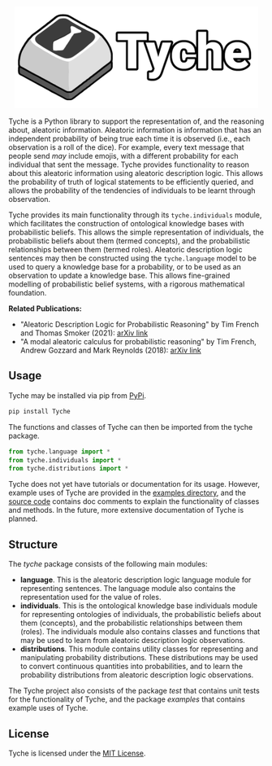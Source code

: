 <p align="center">
  <img src="https://raw.githubusercontent.com/TycheLibrary/Tyche/master/docs/banner.png" alt="Tyche Logo" height="200" width="480" />
</p>

Tyche is a Python library to support the representation of, and the reasoning about, aleatoric information.
Aleatoric information is information that has an independent probability of being true each time it is observed
(i.e., each observation is a roll of the dice). For example, every text message that people send _may_ include
emojis, with a different probability for each individual that sent the message. Tyche provides functionality to
reason about this aleatoric information using aleatoric description logic. This allows the probability of truth
of logical statements to be efficiently queried, and allows the probability of the tendencies of individuals to
be learnt through observation.

Tyche provides its main functionality through its `tyche.individuals` module, which facilitates the
construction of ontological knowledge bases with probabilistic beliefs. This allows the simple
representation of individuals, the probabilistic beliefs about them (termed concepts), and the
probabilistic relationships between them (termed roles). Aleatoric description logic sentences
may then be constructed using the `tyche.language` model to be used to query a knowledge base
for a probability, or to be used as an observation to update a knowledge base. This allows
fine-grained modelling of probabilistic belief systems, with a rigorous mathematical foundation.

**Related Publications:**
- "Aleatoric Description Logic for Probabilistic Reasoning" by
  Tim French and Thomas Smoker (2021): [arXiv link](https://arxiv.org/abs/2108.13036)
- "A modal aleatoric calculus for probabilistic reasoning" by
  Tim French, Andrew Gozzard and Mark Reynolds (2018): [arXiv link](https://arxiv.org/abs/1812.11741)


## Usage

Tyche may be installed via pip from [PyPi](https://pypi.org/project/Tyche/).
```sh
pip install Tyche
```

The functions and classes of Tyche can then be imported from the tyche package.
```python
from tyche.language import *
from tyche.individuals import *
from tyche.distributions import *
```

Tyche does not yet have tutorials or documentation for its usage. However, example uses of Tyche are
provided in the [examples directory](https://github.com/TycheLibrary/Tyche/tree/main/examples), and
the [source code](https://github.com/TycheLibrary/Tyche/tree/main/tyche) contains doc comments to
explain the functionality of classes and methods. In the future, more extensive documentation of
Tyche is planned.


## Structure

The *tyche* package consists of the following main modules:
- **language**. This is the aleatoric description logic language module for representing sentences. The language
  module also contains the representation used for the value of roles.
- **individuals**. This is the ontological knowledge base individuals module for representing ontologies of
  individuals, the probabilistic beliefs about them (concepts), and the probabilistic relationships between
  them (roles). The individuals module also contains classes and functions that may be used to learn from
  aleatoric description logic observations.
- **distributions**. This module contains utility classes for representing and manipulating probability
  distributions. These distributions may be used to convert continuous quantities into probabilities,
  and to learn the probability distributions from aleatoric description logic observations.

The Tyche project also consists of the package *test* that contains unit tests for the functionality of
Tyche, and the package *examples* that contains example uses of Tyche.

## License

Tyche is licensed under the [MIT License](/LICENSE).
